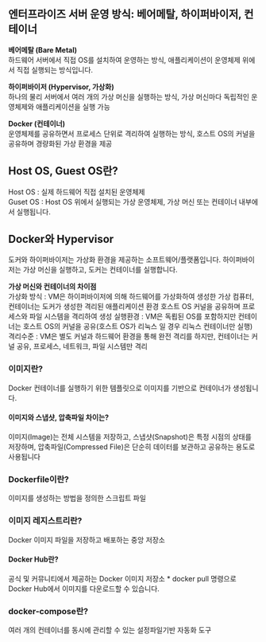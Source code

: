 ## 엔터프라이즈 서버 운영 방식: 베어메탈, 하이퍼바이저, 컨테이너

**베어메탈 (Bare Metal)**  
하드웨어 서버에서 직접 OS를 설치하여 운영하는 방식, 애플리케이션이 운영체제 위에서 직접 실행되는 방식입니다.

**하이퍼바이저 (Hypervisor, 가상화)**  
하나의 물리 서버에서 여러 개의 가상 머신을 실행하는 방식, 가상 머신마다 독립적인 운영체제와 애플리케이션을 실행 가능  

**Docker (컨테이너)**   
운영체제를 공유하면서 프로세스 단위로 격리하여 실행하는 방식, 호스트 OS의 커널을 공유하며 경량화된 가상 환경을 제공  
  
## Host OS, Guest OS란?
Host OS : 실제 하드웨어 직접 설치된 운영체제   
Guset OS : Host OS 위에서 실행되는 가상 운영체제, 가상 머신 또는 컨테이너 내부에서 실행됩니다.   

## Docker와 Hypervisor
도커와 하이퍼바이저는 가상화 환경을 제공하는 소프트웨어/플랫폼입니다. 하이퍼바이저는 가상 머신을 실행하고, 도커는 컨테이너를 실행합니다.   

**가상 머신와 컨테이너의 차이점**  
가상화 방식 : VM은 하이퍼바이저에 의해 하드웨어를 가상화하여 생성한 가상 컴퓨터, 컨테이너는 도커가 생성한 격리된 애플리케이션 환경 호스트 OS 커널을 공유하며 프로세스와 파일 시스템을 격리하여 생성
실행환경 : VM은 독룁된 OS를 포함하지만 컨테이너는 호스트 OS의 커널을 공유(호스트 OS가 리눅스 일 경우 리눅스 컨테이너만 실행)
격리수준 : VM은 별도 커널과 하드웨어 환경을 통해 완전 격리를 하지만, 컨테이너는 커널 공유, 프로세스, 네트워크, 파일 시스템만 격리


### 이미지란?
Docker 컨테이너를 실행하기 위한 템플릿으로 이미지를 기반으로 컨테이너가 생성됩니다.  

#### 이미지와 스냅샷, 압축파일 차이는?
이미지(Image)는 전체 시스템을 저장하고, 스냅샷(Snapshot)은 특정 시점의 상태를 저장하며, 압축파일(Compressed File)은 단순히 데이터를 보관하고 공유하는 용도로 사용됩니다

### Dockerfile이란?
이미지를 생성하는 방법을 정의한 스크립트 파일  

### 이미지 레지스트리란?
Docker 이미지 파일을 저장하고 배포하는 중앙 저장소

#### Docker Hub란?
공식 및 커뮤니티에서 제공하는 Docker 이미지 저장소 * docker pull 명령으로 Docker Hub에서 이미지를 다운로드할 수 있습니다.

### docker-compose란?
여러 개의 컨테이너를 동시에 관리할 수 있는 설정파일기반 자동화 도구 

